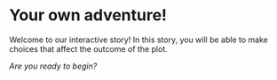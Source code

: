 # Your own adventure! 

Welcome to our interactive story! In this story, you will be able to make choices that affect the outcome of the plot. 


*Are you ready to begin?*
